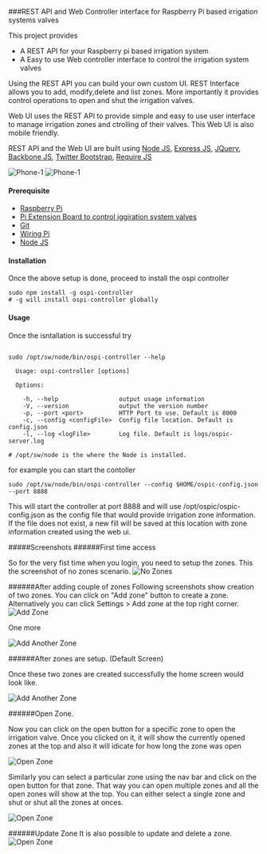 ###REST API and Web Controller interface for Raspberry Pi based irrigation systems valves


This project provides

  - A REST API for your Raspberry pi based irrigation system
  - A Easy to use Web controller interface to control the irrigation system valves

Using the REST API you can build your own custom UI. REST Interface allows you to add, modify,delete and list zones. More importantly it provides control operations to open and shut the irrigation valves.

Web UI uses the REST API to provide simple and easy to use user interface to manage irrigation zones and ctrolling of their valves. This Web UI is also mobile friendly.

REST API and the Web UI are built using [Node JS](http://nodejs.org), [Express JS](http://expressjs.com), [JQuery](http://jquery.com), [Backbone JS](http://backbonejs.org), [Twitter Bootstrap](http://getbootstrap.com/2.3.2/), [Require JS](http://requirejs.org)


![Phone-1](/docs/screenshots/phone-2.png)  ![Phone-1](/docs/screenshots/phone-1.png)


#### Prerequisite
  - [Raspberry Pi](http://raspberrypi.org)
  - [Pi Extension Board to control iggiration system valves](http://rayshobby.net/cart/index.php?route=product/product&path=24&product_id=52)
  - [Git](http://git-scm.com/)
  - [Wiring Pi](http://wiringPi.com)
  - [Node JS](http://nodejs.org)

#### Installation

Once the above setup is done, proceed to install the ospi controller 

````shell
sudo npm install -g ospi-controller
# -g will install ospi-controller globally
````

#### Usage
Once the isntallation is successful try
````shell
  
sudo /opt/sw/node/bin/ospi-controller --help

  Usage: ospi-controller [options]

  Options:

    -h, --help                 output usage information
    -V, --version              output the version number
    -p, --port <port>          HTTP Port to use. Default is 8000
    -c, --config <configFile>  Config file location. Default is config.json
    -l, --log <logFile>        Log file. Default is logs/ospic-server.log
    
# /opt/sw/node is the where the Node is installed. 

````

for example you can start the contoller 
````shell
sudo /opt/sw/node/bin/ospi-controller --config $HOME/ospic-config.json --port 8888
````

This will start the controller at port 8888 and will use /opt/ospic/ospic-config.json as the config file that would provide irrigation zone information. If the file does not exist, a new fill will be saved at this location with zone information created using the web ui.


#####Screenshots
######First time access

So for the very fist time when you login, you need to setup the zones. This the screenshot of no zones scenario.
![No Zones](/docs/screenshots/no-zones.png)

######After adding couple of zones
Following screenshots show creation of two zones. You can click on "Add zone" button to create a zone. Alternatively you can click Settings > Add zone at the top right corner.
![Add Zone](/docs/screenshots/zone-add.png)

One more 

![Add Another Zone](/docs/screenshots/zone-add-1.png)


######After zones are setup. (Default Screen)

Once these two zones are created successfully the home screen would look like.

![Add Another Zone](/docs/screenshots/zones.png)

######Open Zone. 

Now you can click on the open button for a specific zone to open the irrigation valve. Once you clicked on it, it will show the currently opened zones at the top and also it will idicate for how long the zone was open

![Open Zone](/docs/screenshots/open-zone-1.png)

Similarly you can select a particular zone using the nav bar and click on the open button for that zone. That way you can open multiple zones and all the open zones will show at the top. You can either select a single zone and shut or shut all the zones at onces.

![Open Zone](/docs/screenshots/open-zone-3.png)

######Update Zone
It is also possible to update and delete a zone.
![Open Zone](/docs/screenshots/zone-update.png)

